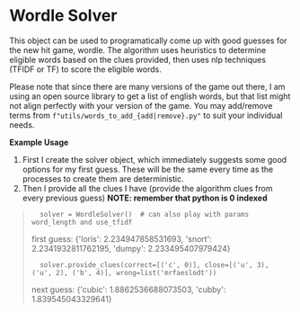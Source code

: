 # Wordle Solver

This object can be used to programatically come up with good guesses for the new hit game, wordle. The algorithm uses 
heuristics to determine eligible words based on the clues provided, then uses nlp techniques (TFIDF or TF) to score the 
eligible words. 

Please note that since there are many versions of the game out there, I am using an open source library to get a list 
of english words, but that list might not align perfectly with your version of the game. You may add/remove terms
from `f"utils/words_to_add_{add|remove}.py"` to suit your individual needs. 

**Example Usage**
1. First I create the solver object, which immediately suggests some good options for my first guess. These will be the same every time as the processes to create them are deterministic.
2. Then I provide all the clues I have (provide the algorithm clues from every previous guess) **NOTE: remember that python is 0 indexed**


>       solver = WordleSolver()  # can also play with params word_length and use_tfidf
> 
> first guess: {'loris': 2.234947858531693, 'snort': 2.2341932811762195, 'dumpy': 2.233495407979424}
> 
>       solver.provide_clues(correct=[('c', 0)], close=[('u', 3), ('u', 2), ('b', 4)], wrong=list('mrfaeslodt'))
> 
> next guess: {'cubic': 1.8862536688073503, 'cubby': 1.839545043329641}
